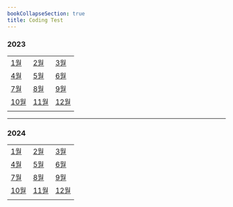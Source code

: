 ```yaml
---
bookCollapseSection: true
title: Coding Test
---
```

### 2023

|                                 |                                 |                                 |
| ------------------------------- | ------------------------------- | ------------------------------- |
| [1월](Coding%20Test/2023/23.01)  | [2월](Coding%20Test/2023/23.02)  | [3월](Coding%20Test/2023/23.03)  |
| [4월](Coding%20Test/2023/23.04)  | [5월](Coding%20Test/2023/23.05)  | [6월](Coding%20Test/2023/23.06)  |
| [7월](Coding%20Test/2023/23.07)  | [8월](Coding%20Test/2023/23.08)  | [9월](Coding%20Test/2023/23.09)  |
| [10월](Coding%20Test/2023/23.10) | [11월](Coding%20Test/2023/23.11) | [12월](Coding%20Test/2023/23.12) |
|                                 |                                 |                                 |

---

### 2024

|                                 |                                 |                                 |
| ------------------------------- | ------------------------------- | ------------------------------- |
| [1월](Coding%20Test/2024/24.01)  | [2월](Coding%20Test/2024/24.02)  | [3월](Coding%20Test/2024/24.03)  |
| [4월](Coding%20Test/2024/24.04)  | [5월](Coding%20Test/2024/24.05)  | [6월](Coding%20Test/2024/24.06)  |
| [7월](Coding%20Test/2024/24.07)  | [8월](Coding%20Test/2024/24.08)  | [9월](Coding%20Test/2024/24.09)  |
| [10월](Coding%20Test/2024/24.10) | [11월](Coding%20Test/2024/24.11) | [12월](Coding%20Test/2024/24.12) |
|                                 |                                 |                                 |
